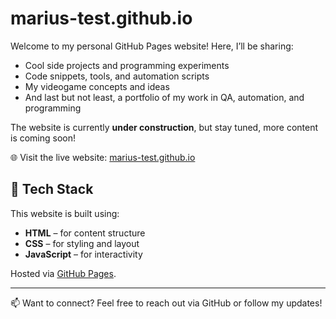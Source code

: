 # marius-test.github.io

Welcome to my personal GitHub Pages website! Here, I’ll be sharing:

- Cool side projects and programming experiments  
- Code snippets, tools, and automation scripts  
- My videogame concepts and ideas  
- And last but not least, a portfolio of my work in QA, automation, and programming  

The website is currently **under construction**, but stay tuned, more content is coming soon!

🌐 Visit the live website: [marius-test.github.io](https://marius-test.github.io)

## 🔧 Tech Stack

This website is built using:

- **HTML** – for content structure  
- **CSS** – for styling and layout  
- **JavaScript** – for interactivity

Hosted via [GitHub Pages](https://pages.github.com/).

---

📫 Want to connect? Feel free to reach out via GitHub or follow my updates!
